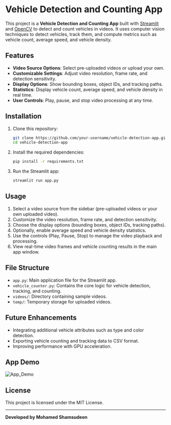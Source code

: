 # Vehicle Detection and Counting App

This project is a **Vehicle Detection and Counting App** built with [Streamlit](https://streamlit.io/) and [OpenCV](https://opencv.org/) to detect and count vehicles in videos. It uses computer vision techniques to detect vehicles, track them, and compute metrics such as vehicle count, average speed, and vehicle density.

## Features
- **Video Source Options**: Select pre-uploaded videos or upload your own.
- **Customizable Settings**: Adjust video resolution, frame rate, and detection sensitivity.
- **Display Options**: Show bounding boxes, object IDs, and tracking paths.
- **Statistics**: Display vehicle count, average speed, and vehicle density in real time.
- **User Controls**: Play, pause, and stop video processing at any time.

## Installation

1. Clone this repository:
    ```bash
    git clone https://github.com/your-username/vehicle-detection-app.git
    cd vehicle-detection-app
    ```

2. Install the required dependencies:
    ```bash
    pip install -r requirements.txt
    ```

3. Run the Streamlit app:
    ```bash
    streamlit run app.py
    ```

## Usage

1. Select a video source from the sidebar (pre-uploaded videos or your own uploaded video).
2. Customize the video resolution, frame rate, and detection sensitivity.
3. Choose the display options (bounding boxes, object IDs, tracking paths).
4. Optionally, enable average speed and vehicle density statistics.
5. Use the controls (Play, Pause, Stop) to manage the video playback and processing.
6. View real-time video frames and vehicle counting results in the main app window.

## File Structure

- `app.py`: Main application file for the Streamlit app.
- `vehicle_counter.py`: Contains the core logic for vehicle detection, tracking, and counting.
- `videos/`: Directory containing sample videos.
- `temp/`: Temporary storage for uploaded videos.

## Future Enhancements

- Integrating additional vehicle attributes such as type and color detection.
- Exporting vehicle counting and tracking data to CSV format.
- Improving performance with GPU acceleration.

## App Demo 
![App_Demo](https://github.com/user-attachments/assets/cfccc2d1-8d7a-404b-aeef-c204805b0fb0)


## License

This project is licensed under the MIT License.

---

**Developed by Mohamed Shamsudeen**
